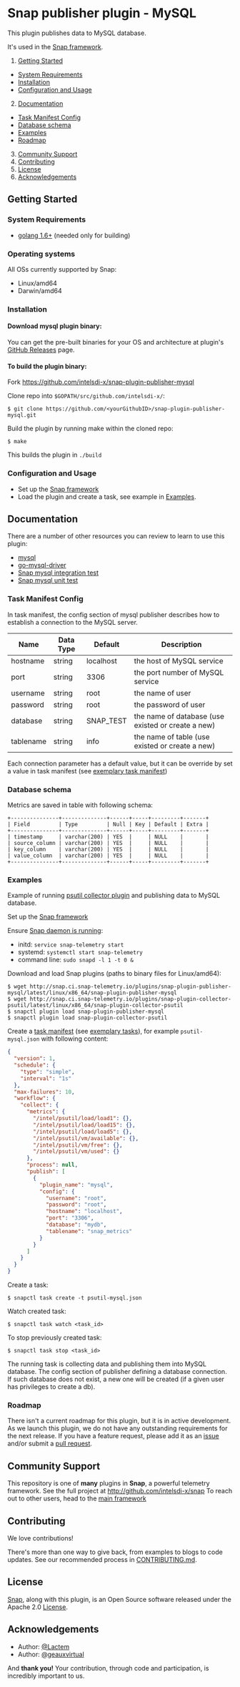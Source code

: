 # Snap publisher plugin - MySQL
This plugin publishes data to MySQL database. 

It's used in the [Snap framework](http://github.com:intelsdi-x/snap).

1. [Getting Started](#getting-started)
  * [System Requirements](#system-requirements)
  * [Installation](#installation)
  * [Configuration and Usage](#configuration-and-usage)
2. [Documentation](#documentation)
  * [Task Manifest Config](#task-manifest-config)
  * [Database schema](#database-schema)
  * [Examples](#examples)
  * [Roadmap](#roadmap)
3. [Community Support](#community-support)
4. [Contributing](#contributing)
5. [License](#license-and-authors)
6. [Acknowledgements](#acknowledgements)

## Getting Started
### System Requirements
* [golang 1.6+](https://golang.org/dl/) (needed only for building)

### Operating systems
All OSs currently supported by Snap:
* Linux/amd64
* Darwin/amd64

### Installation
#### Download mysql plugin binary:
You can get the pre-built binaries for your OS and architecture at plugin's [GitHub Releases](https://github.com/intelsdi-x/snap-plugin-publisher-mysql/releases) page.

#### To build the plugin binary:
Fork https://github.com/intelsdi-x/snap-plugin-publisher-mysql

Clone repo into `$GOPATH/src/github.com/intelsdi-x/`:

```
$ git clone https://github.com/<yourGithubID>/snap-plugin-publisher-mysql.git
```

Build the plugin by running make within the cloned repo:
```
$ make
```
This builds the plugin in `./build`

### Configuration and Usage
* Set up the [Snap framework](https://github.com/intelsdi-x/snap/blob/master/README.md#getting-started)
* Load the plugin and create a task, see example in [Examples](#examples).

## Documentation
There are a number of other resources you can review to learn to use this plugin:

* [mysql](https://www.mysql.com/) 
* [go-mysql-driver](github.com/go-sql-driver/mysql)
* [Snap mysql integration test](https://github.com/intelsdi-x/snap-plugin-publisher-mysql/blob/master/mysql/mysql_integration_test.go)
* [Snap mysql unit test](https://github.com/intelsdi-x/snap-plugin-publisher-mysql/blob/master/mysql/mysql_test.go)

### Task Manifest Config

In task manifest, the config section of mysql publisher describes how to establish a connection to the MySQL server.

Name 	  	 | Data Type | Default       | Description
----------|-----------|---------------|-------------
hostname 	| string 	  | localhost     | the host of MySQL service
port 		   | string	 	 | 3306          | the port number of MySQL service
username  | string 	  | root          | the name of user
password 	| string 	  | root          | the password of user
database 	| string 	  | SNAP_TEST        | the name of database (use existed or create a new)
tablename | string 	  | info       | the name of table (use existed or create a new)

Each connection parameter has a default value, but it can be override by set a value in task manifest (see [exemplary task manifest](examples/tasks/psutil-mysql.json))

### Database schema

Metrics are saved in table with following schema:

```
+---------------+--------------+------+-----+---------+-------+
| Field         | Type         | Null | Key | Default | Extra |
+---------------+--------------+------+-----+---------+-------+
| timestamp     | varchar(200) | YES  |     | NULL    |       |
| source_column | varchar(200) | YES  |     | NULL    |       |
| key_column    | varchar(200) | YES  |     | NULL    |       |
| value_column  | varchar(200) | YES  |     | NULL    |       |
+---------------+--------------+------+-----+---------+-------+
```

### Examples

Example of running [psutil collector plugin](https://github.com/intelsdi-x/snap-plugin-collector-psutil) and publishing data to MySQL database.

Set up the [Snap framework](https://github.com/intelsdi-x/snap/blob/master/README.md#getting-started)

Ensure [Snap daemon is running](https://github.com/intelsdi-x/snap#running-snap):
* initd: `service snap-telemetry start`
* systemd: `systemctl start snap-telemetry`
* command line: `sudo snapd -l 1 -t 0 &`


Download and load Snap plugins (paths to binary files for Linux/amd64):
```
$ wget http://snap.ci.snap-telemetry.io/plugins/snap-plugin-publisher-mysql/latest/linux/x86_64/snap-plugin-publisher-mysql
$ wget http://snap.ci.snap-telemetry.io/plugins/snap-plugin-collector-psutil/latest/linux/x86_64/snap-plugin-collector-psutil
$ snapctl plugin load snap-plugin-publisher-mysql
$ snapctl plugin load snap-plugin-collector-psutil
```

Create a [task manifest](https://github.com/intelsdi-x/snap/blob/master/docs/TASKS.md) (see [exemplary tasks](examples/tasks/)),
for example `psutil-mysql.json` with following content:
```json
{
  "version": 1,
  "schedule": {
    "type": "simple",
    "interval": "1s"
  },
  "max-failures": 10,
  "workflow": {
    "collect": {
      "metrics": {
        "/intel/psutil/load/load1": {},
        "/intel/psutil/load/load15": {},
        "/intel/psutil/load/load5": {},
        "/intel/psutil/vm/available": {},
        "/intel/psutil/vm/free": {},
        "/intel/psutil/vm/used": {}
      },
      "process": null,
      "publish": [
        {
          "plugin_name": "mysql",
          "config": {
            "username": "root",
            "password": "root",
            "hostname": "localhost",
            "port": "3306",
            "database": "mydb",
            "tablename": "snap_metrics"
          }
        }
      ]
    }
  }
}
```

Create a task:
```
$ snapctl task create -t psutil-mysql.json
```

Watch created task:
```
$ snapctl task watch <task_id>
```

To stop previously created task:
```
$ snapctl task stop <task_id>
```

The running task is collecting data and publishing them into MySQL database. The config section of publisher defining a database connection. If such database does not exist, a new one will be created (if a given user has privileges to create a db).

### Roadmap
There isn't a current roadmap for this plugin, but it is in active development. As we launch this plugin, we do not have any outstanding requirements for the next release. If you have a feature request, please add it as an [issue](https://github.com/intelsdi-x/snap-plugin-publisher-mysql/issues/new) and/or submit a [pull request](https://github.com/intelsdi-x/snap-plugin-publisher-mysql/pulls).

## Community Support
This repository is one of **many** plugins in **Snap**, a powerful telemetry framework. See the full project at http://github.com/intelsdi-x/snap To reach out to other users, head to the [main framework](https://github.com/intelsdi-x/snap#community-support)

## Contributing
We love contributions!

There's more than one way to give back, from examples to blogs to code updates. See our recommended process in [CONTRIBUTING.md](CONTRIBUTING.md).

## License
[Snap](http://github.com:intelsdi-x/snap), along with this plugin, is an Open Source software released under the Apache 2.0 [License](LICENSE).

## Acknowledgements
* Author: [@Lactem](https://github.com/Lactem/)
* Author: [@geauxvirtual](https://github.com/geauxvirtual/)

And **thank you!** Your contribution, through code and participation, is incredibly important to us.
